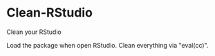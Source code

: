 # Clean-RStudio
Clean your RStudio

Load the package when open RStudio. 
Clean everything via "eval(cc)". 
